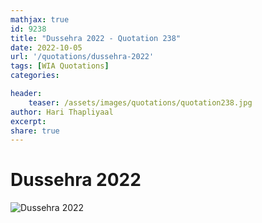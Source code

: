 ```yaml
---
mathjax: true
id: 9238
title: "Dussehra 2022 - Quotation 238"
date: 2022-10-05
url: '/quotations/dussehra-2022'
tags: [WIA Quotations] 
categories: 

header:
    teaser: /assets/images/quotations/quotation238.jpg
author: Hari Thapliyaal 
excerpt:
share: true 
---
```


# Dussehra 2022 

![Dussehra 2022](/assets/images/quotations/quotation238.jpg)
